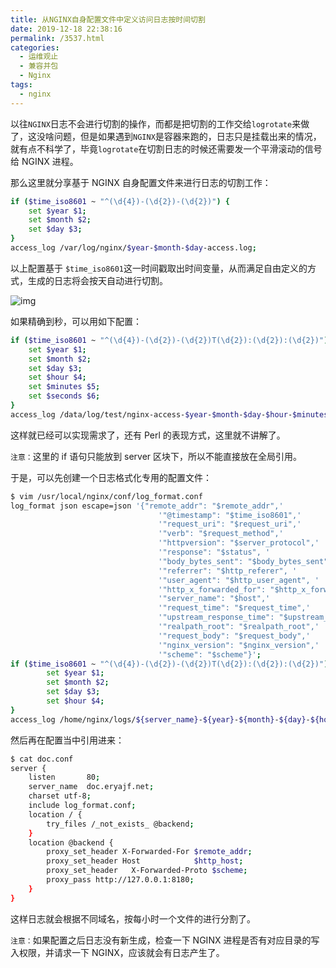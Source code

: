 ```yaml
---
title: 从NGINX自身配置文件中定义访问日志按时间切割
date: 2019-12-18 22:38:16
permalink: /3537.html
categories:
  - 运维观止
  - 兼容并包
  - Nginx
tags:
  - nginx
---
```


以往`NGINX`日志不会进行切割的操作，而都是把切割的工作交给`logrotate`来做了，这没啥问题，但是如果遇到`NGINX`是容器来跑的，日志只是挂载出来的情况，就有点不科学了，毕竟`logrotate`在切割日志的时候还需要发一个平滑滚动的信号给 NGINX 进程。



那么这里就分享基于 NGINX 自身配置文件来进行日志的切割工作：



```sh
if ($time_iso8601 ~ "^(\d{4})-(\d{2})-(\d{2})") {
    set $year $1;
    set $month $2;
    set $day $3;
}
access_log /var/log/nginx/$year-$month-$day-access.log;
```



以上配置基于 `$time_iso8601`这一时间戳取出时间变量，从而满足自由定义的方式，生成的日志将会按天自动进行切割。





![img](https://tvax3.sinaimg.cn/large/71cfeb93gy1ga162uj4eaj20ku0uagoi.jpg)





如果精确到秒，可以用如下配置：



```sh
if ($time_iso8601 ~ "^(\d{4})-(\d{2})-(\d{2})T(\d{2}):(\d{2}):(\d{2})") {
    set $year $1;
    set $month $2;
    set $day $3;
    set $hour $4;
    set $minutes $5;
    set $seconds $6;
}
access_log /data/log/test/nginx-access-$year-$month-$day-$hour-$minutes-$seconds.log json;
```



这样就已经可以实现需求了，还有 Perl 的表现方式，这里就不讲解了。



`注意：`这里的 if 语句只能放到 server 区块下，所以不能直接放在全局引用。



于是，可以先创建一个日志格式化专用的配置文件：



```sh
$ vim /usr/local/nginx/conf/log_format.conf
log_format json escape=json '{"remote_addr": "$remote_addr",'
                                 '"@timestamp": "$time_iso8601",'
                                 '"request_uri": "$request_uri",'
                                 '"verb": "$request_method",'
                                 '"httpversion": "$server_protocol",'
                                 '"response": "$status", '
                                 '"body_bytes_sent": "$body_bytes_sent", '
                                 '"referrer": "$http_referer", '
                                 '"user_agent": "$http_user_agent", '
                                 '"http_x_forwarded_for": "$http_x_forwarded_for", '
                                 '"server_name": "$host",'
                                 '"request_time": "$request_time",'
                                 '"upstream_response_time": "$upstream_response_time",'
                                 '"realpath_root": "$realpath_root",'
                                 '"request_body": "$request_body",'
                                 '"nginx_version": "$nginx_version",'
                                 '"scheme": "$scheme"}';
if ($time_iso8601 ~ "^(\d{4})-(\d{2})-(\d{2})T(\d{2}):(\d{2}):(\d{2})") {
        set $year $1;
        set $month $2;
        set $day $3;
        set $hour $4;
}
access_log /home/nginx/logs/${server_name}-${year}-${month}-${day}-${hour}_access.log json;
```



然后再在配置当中引用进来：



```sh
$ cat doc.conf
server {
    listen       80;
    server_name  doc.eryajf.net;
    charset utf-8;
    include log_format.conf;
    location / {
        try_files /_not_exists_ @backend;
    }
    location @backend {
        proxy_set_header X-Forwarded-For $remote_addr;
        proxy_set_header Host            $http_host;
        proxy_set_header   X-Forwarded-Proto $scheme;
        proxy_pass http://127.0.0.1:8180;
    }
}
```



这样日志就会根据不同域名，按每小时一个文件的进行分割了。



`注意：`如果配置之后日志没有新生成，检查一下 NGINX 进程是否有对应目录的写入权限，并请求一下 NGINX，应该就会有日志产生了。
